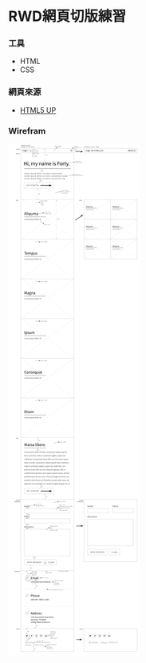 # RWD網頁切版練習

### 工具

* HTML
* CSS

### 網頁來源

* [HTML5 UP](https://html5up.net/forty)

### Wirefram

![image](https://raw.githubusercontent.com/TongShiHao/Mobil-first-design-layout-practice/master/RWD%20wirefram.png)